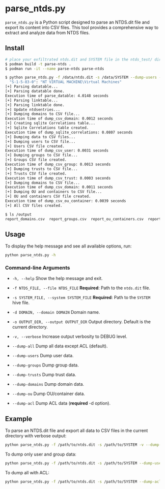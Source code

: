 
# parse_ntds.py

`parse_ntds.py` is a Python script designed to parse an NTDS.dit file and export its content into CSV files. This tool provides a comprehensive way to extract and analyze data from NTDS files.

## Install

```bash
# place your exfiltrated ntds.dit and SYSTEM file in the ntds_test/ directory.  Sample is included for demo.
$ podman build -t parse-ntds .
$ podman run -it --name parse-ntds parse-ntds

$ python parse_ntds.py -f /data/ntds.dit -s /data/SYSTEM --dump-users --dump-groups
  "S-1-5-83-0": "NT VIRTUAL MACHINE\Virtual Machines"
[+] Parsing datatable...
[+] Parsing datatable done.
Execution time of parse_datable: 4.0148 seconds
[+] Parsing linktable...
[+] Parsing linktable done.
[+] Update ntdsentries...
[+] Dumping domains to CSV file...
Execution time of dump_csv_domain: 0.0012 seconds
[+] Creating sqlite Correlations table...
[+] Sqlite Correlations table created.
Execution time of dump_sqlite_correlations: 0.0807 seconds
[+] Dumping data to CSV files...
[+] Dumping users to CSV file...
[+] Users CSV file created.
Execution time of dump_csv_user: 0.0031 seconds
[+] Dumping groups to CSV file...
[+] Groups CSV file created.
Execution time of dump_csv_group: 0.0013 seconds
[+] Dumping trusts to CSV file...
[+] Trusts CSV file created.
Execution time of dump_csv_trust: 0.0003 seconds
[+] Dumping domains to CSV file...
Execution time of dump_csv_domain: 0.0011 seconds
[+] Dumping OU and containers to CSV file...
[+] OU and containers CSV file created.
Execution time of dump_csv_ou_container: 0.0039 seconds
[+] All CSV files created.

$ ls /output
report_domains.csv  report_groups.csv  report_ou_containers.csv  report_trusts.csv  report_users.csv  sqlite.db
```


## Usage

To display the help message and see all available options, run:

```bash
python parse_ntds.py -h
```

### Command-line Arguments

- `-h, --help`
  Show the help message and exit.

- `-f NTDS_FILE, --file NTDS_FILE`
  **Required**: Path to the `ntds.dit` file.

- `-s SYSTEM_FILE, --system SYSTEM_FILE`
  **Required**: Path to the `SYSTEM` hive file.

- `-d DOMAIN, --domain DOMAIN`
  Domain name.

- `-o OUTPUT_DIR, --output OUTPUT_DIR`
  Output directory. Default is the current directory.

- `-v, --verbose`
  Increase output verbosity to DEBUG level.

- `--dump-all`
  Dump all data except ACL (default).

- `--dump-users`
  Dump user data.

- `--dump-groups`
  Dump group data.

- `--dump-trusts`
  Dump trust data.

- `--dump-domains`
  Dump domain data.

- `--dump-ou`
  Dump OU/container data.

- `--dump-acl`
  Dump ACL data (**required** -d option).

## Example

To parse an NTDS.dit file and export all data to CSV files in the current directory with verbose output:

```bash
python parse_ntds.py -f /path/to/ntds.dit -s /path/to/SYSTEM -v --dump-all
```

To dump only user and group data:

```bash
python parse_ntds.py -f /path/to/ntds.dit -s /path/to/SYSTEM --dump-users --dump-groups
```

To dump all with ACL:

```bash
python parse_ntds.py -f /path/to/ntds.dit -s /path/to/SYSTEM --dump-acl -d <domain_name>
```

